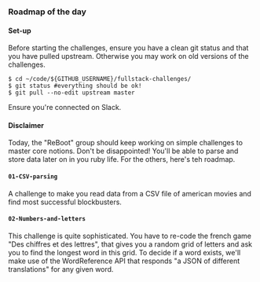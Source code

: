 ### Roadmap of the day

#### Set-up
Before starting the challenges, ensure you have a clean git status and that you have pulled upstream. Otherwise you may work on old versions of the challenges.

```
$ cd ~/code/${GITHUB_USERNAME}/fullstack-challenges/
$ git status #everything should be ok!
$ git pull --no-edit upstream master
```

Ensure you're connected on Slack.

#### Disclaimer

Today, the "ReBoot" group should keep working on simple challenges to master core notions. Don't be disappointed! You'll be able to parse and store data later on in you ruby life. For the others, here's teh roadmap.

#### `01-CSV-parsing`
A challenge to make you read data from a CSV file of american movies and find most successful blockbusters.

#### `02-Numbers-and-letters`
This challenge is quite sophisticated. You have to re-code the french game "Des chiffres et des lettres", that gives you a random grid of letters and ask you to find the longest word in this grid. To decide if a word exists, we'll make use of the WordReference API that responds "a JSON of different translations" for any given word.